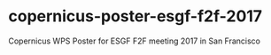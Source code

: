 # copernicus-poster-esgf-f2f-2017
Copernicus WPS Poster for ESGF F2F meeting 2017  in San Francisco
